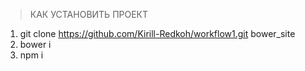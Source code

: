 > КАК УСТАНОВИТЬ ПРОЕКТ

1. git clone https://github.com/Kirill-Redkoh/workflow1.git bower_site
2. bower i
3. npm i